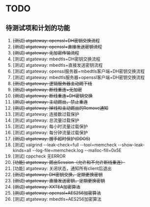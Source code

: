 TODO 
======

待测试项和计划的功能
------

1. ~~[测试] atgateway: openssl+DH密钥交换流程~~
2. ~~[测试] atgateway: openssl+直接发送密钥流程~~
3. ~~[测试] atgateway: 无加密传输流程~~
4. [测试] atgateway: mbedtls+DH密钥交换流程
5. [测试] atgateway: mbedtls+直接发送密钥流程
6. [测试] atgateway: openssl服务器+mbedtls客户端+DH密钥交换流程
7. [测试] atgateway: mbedtls服务器+openssl客户端+DH密钥交换流程
8. ~~[测试] atgateway: 逻辑服务器主动踢下线~~
9. ~~[测试] atgateway: 断线重连+无加密~~
10. ~~[测试] atgateway: 断线重连+DH密钥交换~~
11. ~~[测试] atgateway: 主动踢出，禁止重连~~
12. ~~[测试] atgateway: 掉线和主动踢出的Remove通知~~
13. [测试] atgateway: 连接数过载保护
14. [测试] atgateway: 总流量过载保护
15. [测试] atgateway: 每小时流量过载保护
16. [测试] atgateway: 每分钟流量过载保护
17. ~~[测试] atgateway: 握手超时保护(DDOS)~~
18. [测试] valgrind --leak-check=full --tool=memcheck --show-leak-kinds=all --log-file=memcheck.log --malloc-fill=0x5E
19. [测试] cppcheck 无ERROR
20. ~~[功能] atgateway: 踢出Session（允许和不允许断线重连）~~
21. [功能] atgateway: 关闭状态，通知所有client后退出
22. ~~[测试] atgateway: DH密钥交换，定期更换密钥~~
23. ~~[测试] atgateway: 直接发送密钥，定期更换密钥~~
24. ~~[测试] atgateway: XXTEA加密算法~~
25. ~~[测试] atgateway: openssl+AES256加密算法~~
26. [测试] atgateway: mbedtls+AES256加密算法